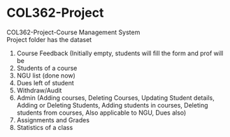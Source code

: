 # COL362-Project
COL362-Project-Course Management System\
Project folder has the dataset


1.	Course Feedback (Initially empty, students will fill the form and prof will be 
2.	Students of a course 
3.	NGU list (done now)
4.	Dues left of student 
5.	Withdraw/Audit 
6.	Admin (Adding courses, Deleting Courses, Updating Student details, Adding or Deleting Students, Adding students in courses, Deleting students from courses, Also applicable to NGU, Dues also) 
7.	Assignments and Grades 
8.	Statistics of a class 


